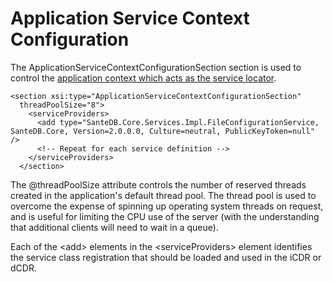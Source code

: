 # Application Service Context Configuration

The ApplicationServiceContextConfigurationSection section is used to control the [application context which acts as the service locator](../../../architecture/software-architecture.md#service-architecture). 

```markup
<section xsi:type="ApplicationServiceContextConfigurationSection" 
  threadPoolSize="8">
    <serviceProviders>
      <add type="SanteDB.Core.Services.Impl.FileConfigurationService, SanteDB.Core, Version=2.0.0.0, Culture=neutral, PublicKeyToken=null" />
      <!-- Repeat for each service definition -->
    </serviceProviders>
  </section>
```

The @threadPoolSize attribute controls the number of reserved threads created in the application's default thread pool. The thread pool is used to overcome the expense of spinning up operating system threads on request, and is useful for limiting the CPU use of the server \(with the understanding that additional clients will need to wait in a queue\).

Each of the &lt;add&gt; elements in the &lt;serviceProviders&gt; element identifies the service class registration that should be loaded and used in the iCDR or dCDR.

